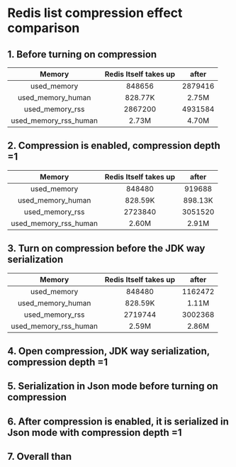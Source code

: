 # Redis list compression effect comparison

## 1. Before turning on compression

|     Memory     | Redis Itself takes up | after |
| :------------: | :-------------: | :-------------: |
| used_memory | 848656 | 2879416 |
| used_memory_human | 828.77K | 2.75M |
| used_memory_rss | 2867200 | 4931584 |
| used_memory_rss_human | 2.73M | 4.70M |


## 2. Compression is enabled, compression depth =1

|     Memory     | Redis Itself takes up | after |
| :------------: | :-------------: | :-------------: |
| used_memory | 848480 | 919688 |
| used_memory_human | 828.59K | 898.13K |
| used_memory_rss | 2723840 | 3051520 |
| used_memory_rss_human | 2.60M | 2.91M |


## 3. Turn on compression before the JDK way serialization

|     Memory     | Redis Itself takes up | after |
| :------------: | :-------------: | :-------------: |
| used_memory | 848480 | 1162472 |
| used_memory_human | 828.59K | 1.11M |
| used_memory_rss | 2719744 | 3002368 |
| used_memory_rss_human | 2.59M | 2.86M |

## 4. Open compression, JDK way serialization, compression depth =1


## 5. Serialization in Json mode before turning on compression


## 6. After compression is enabled, it is serialized in Json mode with compression depth =1


## 7. Overall than